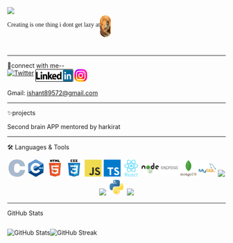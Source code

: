 
 <div display="style="display: flex;  > 
  <img src="https://readme-typing-svg.herokuapp.com/?lines=Hi+%F0%9F%91%8B%2C+I'm+Ishant.;Let's+get+coding...;&center=true&size=28" />
</div>
<div style="display: flex; font-family: Georgia, 'Times New Roman', Times, serif;">

Creating is one thing i dont get lazy at  <div style="width: 25px; height: 25px; border-radius: 5px;">
 <img  style="width: 50px; height: 50px; border-radius: 50px;" src="./cat.gif" alt="">

</div>
</div>
<br><br>
<hr style="border-color: rgb(192, 192, 192);">

<div style="display: flex;" > 
<div > 
🤝connect with me--


<div style="display: flex;">

  <a href="https://twitter.com/_lets_see__" target="_blank">
    <img src="https://img.shields.io/badge/Twitter-1DA1F2?style=for-the-badge&logo=twitter&logoColor=white" alt="Twitter"/>
  </a> <a href="https://www.linkedin.com/in/ishant-khatri-1523b7283/">
        <img   style="width: 85px; height: 27px; border: 1px black solid; margin-left: 4px ; border-radius: 2px;"   src="./linkedin.png" alt="">
    </a> <a href="">
        <img  style="height: 29px; width: 29px; margin-left: 3px; border-radius: 10px;" src="./insta.jpeg" alt="">
    </a>
  
     

    



   

</div>
</div>

</div>

Gmail: ishant89572@gmail.com

<hr style="border-color: rgb(192, 192, 192);">
 
✨projects
<p>Second brain APP mentored by harkirat</p>

<hr style="border-color: rgb(192, 192, 192);">



🛠️ Languages & Tools

<p align="center">
  <a href="https://www.cprogramming.com/"><img src="https://raw.githubusercontent.com/devicons/devicon/master/icons/c/c-original.svg" width="40" /></a>
  <a href="https://www.w3schools.com/cpp/"><img src="https://raw.githubusercontent.com/devicons/devicon/master/icons/cplusplus/cplusplus-original.svg" width="40" /></a>
  <a href="https://www.w3schools.com/html/"><img src="https://raw.githubusercontent.com/devicons/devicon/master/icons/html5/html5-original-wordmark.svg" width="40" /></a>
  <a href="https://www.w3schools.com/css/"><img src="https://raw.githubusercontent.com/devicons/devicon/master/icons/css3/css3-original-wordmark.svg" width="40" /></a>
  <a href="https://developer.mozilla.org/en-US/docs/Web/JavaScript"><img src="https://raw.githubusercontent.com/devicons/devicon/master/icons/javascript/javascript-original.svg" width="40" /></a>
  <a href="https://www.typescriptlang.org/"><img src="https://raw.githubusercontent.com/devicons/devicon/master/icons/typescript/typescript-original.svg" width="40" /></a>
  <a href="https://reactjs.org/"><img src="https://raw.githubusercontent.com/devicons/devicon/master/icons/react/react-original-wordmark.svg" width="40" /></a>
  <a href="https://nodejs.org"><img src="https://raw.githubusercontent.com/devicons/devicon/master/icons/nodejs/nodejs-original-wordmark.svg" width="40" /></a>
  <a href="https://expressjs.com"><img src="https://raw.githubusercontent.com/devicons/devicon/master/icons/express/express-original-wordmark.svg" width="40" /></a>
  <a href="https://www.mongodb.com/"><img src="https://raw.githubusercontent.com/devicons/devicon/master/icons/mongodb/mongodb-original-wordmark.svg" width="40" /></a>
  <a href="https://www.mysql.com/"><img src="https://raw.githubusercontent.com/devicons/devicon/master/icons/mysql/mysql-original-wordmark.svg" width="40" /></a>
  <a href="https://tailwindcss.com/"><img src="https://www.vectorlogo.zone/logos/tailwindcss/tailwindcss-icon.svg" width="40" /></a>
  <a href="https://www.figma.com/"><img src="https://www.vectorlogo.zone/logos/figma/figma-icon.svg" width="40" /></a>
  <a href="https://www.python.org/"><img src="https://raw.githubusercontent.com/devicons/devicon/master/icons/python/python-original.svg" width="40" /></a>
  <a href="https://www.postman.com/"><img src="https://www.vectorlogo.zone/logos/getpostman/getpostman-icon.svg" width="40" /></a>
</p>


<hr style="border-color: rgb(192, 192, 192);">

 GitHub Stats
<div style="display: flex;">
<p align="center">
  <img   src="https://github-readme-stats.vercel.app/api?username=ishant1412&show_icons=true&theme=radical" alt="GitHub Stats"/>
</p>

<p align="center">
  <img src="https://github-readme-streak-stats.herokuapp.com/?user=ishant1412&theme=radical" alt="GitHub Streak"/>
</p>
</div>





